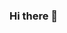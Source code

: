 ### Hi there 👋

<!--
**Jun3-dev/Jun3-dev** is a ✨ _special_ ✨ repository because its `README.md` (this file) appears on your GitHub profile.

Here are some ideas to get you started:

##-🔭 I’m currently working on a Virtual Assistant, Networking a chat app, and a bit of Game devlopment!
##-🌱 I want to learn C++, Kotlin, and Machine Learning!
##- 👯 I’m looking to collaborate on ...
##- 🤔 I’m looking for help with ...
##- 💬 Ask me about ...
##- 📫 How to reach me: ...
##- 😄 Pronouns: He/Him
##- ⚡ Fun fact: ...
-->
